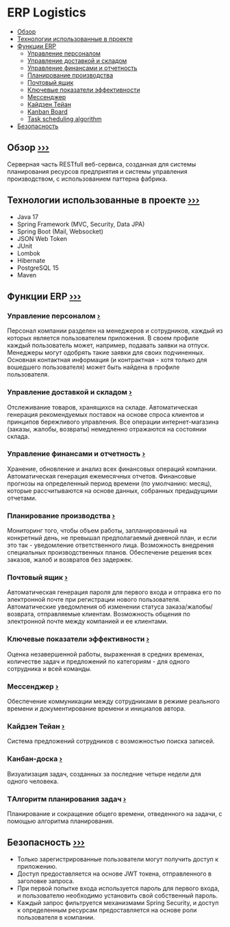 # <a name="0">ERP Logistics</a>

- [Обзор](#1)
- [Технологии использованные в проекте](#2)
- [Функции ERP](#3)
    - [Управление персоналом](#3.1)
    - [Управление доставкой и складом](#3.2)
    - [Управление финансами и отчетность](#3.3)
    - [Планирование производства](#3.4)
    - [Почтовый ящик](#3.5)
    - [Ключевые показатели эффективности](#3.6)
    - [Мессенджер](#3.7)
    - [Кайдзен Тейан](#3.8)
    - [Kanban Board](#3.9)
    - [Task scheduling algorithm](#3.10)
- [Безопасность](#4)

## <a name="1">Обзор</a> [&#8250;&#8250;&#8250;](#0)

Серверная часть RESTfull веб-сервиса, созданная для системы планирования ресурсов предприятия и системы управления производством, с использованием паттерна фабрика.

## <a name="2">Технологии использованные в проекте</a> [&#8250;&#8250;&#8250;](#0)

- Java 17
- Spring Framework (MVC, Security, Data JPA)
- Spring Boot (Mail, Websocket)
- JSON Web Token
- JUnit
- Lombok
- Hibernate
- PostgreSQL 15
- Maven

## <a name="3">Функции ERP</a> [&#8250;&#8250;&#8250;](#0)

### <a name="3.1">Управление персоналом</a> [&#8250;](#3)

Персонал компании разделен на менеджеров и сотрудников, каждый из которых является пользователем приложения. В своем профиле каждый пользователь может, например, подавать заявки на отпуск. Менеджеры могут одобрять такие заявки для своих подчиненных. Основная контактная информация (и контрактная - хотя только для вошедшего пользователя) может быть найдена в профиле пользователя.

### <a name="3.2">Управление доставкой и складом</a> [&#8250;](#3)

Отслеживание товаров, хранящихся на складе. Автоматическая генерация рекомендуемых поставок на основе спроса клиентов и принципов бережливого управления. Все операции интернет-магазина (заказы, жалобы, возвраты) немедленно отражаются на состоянии склада.

### <a name="3.3">Управление финансами и отчетность</a> [&#8250;](#3)

Хранение, обновление и анализ всех финансовых операций компании. Автоматическая генерация ежемесячных отчетов. Финансовые прогнозы на определенный период времени (по умолчанию: месяц), которые рассчитываются на основе данных, собранных предыдущими отчетами.

### <a name="3.4">Планирование производства</a> [&#8250;](#3)

Мониторинг того, чтобы объем работы, запланированный на конкретный день, не превышал предполагаемый дневной план, и если это так - уведомление ответственного лица. Возможность внедрения специальных производственных планов. Обеспечение решения всех заказов, жалоб и возвратов без задержек.

### <a name="3.5">Почтовый ящик</a> [&#8250;](#3)

Автоматическая генерация пароля для первого входа и отправка его по электронной почте при регистрации нового пользователя. Автоматические уведомления об изменении статуса заказа/жалобы/возврата, отправляемые клиентам. Возможность общения по электронной почте между компанией и ее клиентами.

### <a name="3.6">Ключевые показатели эффективности</a> [&#8250;](#3)

Оценка незавершенной работы, выраженная в средних временах, количестве задач и предложений по категориям - для одного сотрудника и всей команды.

### <a name="3.7">Мессенджер</a> [&#8250;](#3)

Обеспечение коммуникации между сотрудниками в режиме реального времени и документирование времени и инициалов автора.

### <a name="3.8">Кайдзен Тейан</a> [&#8250;](#3)

Система предложений сотрудников с возможностью поиска записей.

### <a name="3.9">Канбан-доска</a> [&#8250;](#3)

Визуализация задач, созданных за последние четыре недели для одного человека.

### <a name="3.10">TАлгоритм планирования задач</a> [&#8250;](#3)

Планирование и сокращение общего времени, отведенного на задачи, с помощью алгоритма планирования.

## <a name="4">Безопасность</a> [&#8250;&#8250;&#8250;](#3)

- Только зарегистрированные пользователи могут получить доступ к приложению.
- Доступ предоставляется на основе JWT токена, отправленного в заголовке запроса.
- При первой попытке входа используется пароль для первого входа, и пользователю необходимо установить свой собственный пароль.
- Каждый запрос фильтруется механизмами Spring Security, и доступ к определенным ресурсам предоставляется на основе роли пользователя в компании.